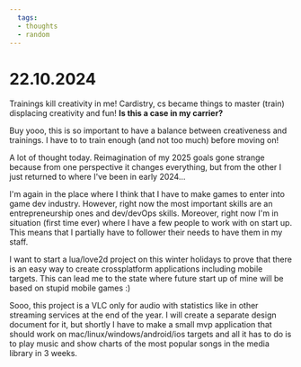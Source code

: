 ```yaml
---
  tags:
  - thoughts
  - random
---
```

# 22.10.2024

Trainings kill creativity in me! Cardistry, cs became things to master (train) displacing creativity and fun! **Is this a case in my carrier?**

Buy yooo, this is so important to have a balance between creativeness and trainings. I have to to train enough (and not too much) before moving on!

A lot of thought today. Reimagination of my 2025 goals gone strange because from one perspective it changes everything, but from the other I just returned to where I've been in early 2024... 

I'm again in the place where I think that I have to make games to enter into game dev industry. However, right now the most important skills are an entrepreneurship ones and dev/devOps skills. Moreover, right now I'm in situation (first time ever) where I have a few people to work with on start up. This means that I partially have to follower their needs to have them in my staff. 

I want to start a lua/love2d project on this winter holidays to prove that there is an easy way to create crossplatform applications including mobile targets. This can lead me to the state where future start up of mine will be based on stupid mobile games :)

Sooo, this project is a VLC only for audio with statistics like in other streaming services at the end of the year. I will create a separate design document for it, but shortly I have to make a small mvp application that should work on mac/linux/windows/android/ios targets and all it has to do is to play music and show charts of the most popular songs in the media library in 3 weeks.